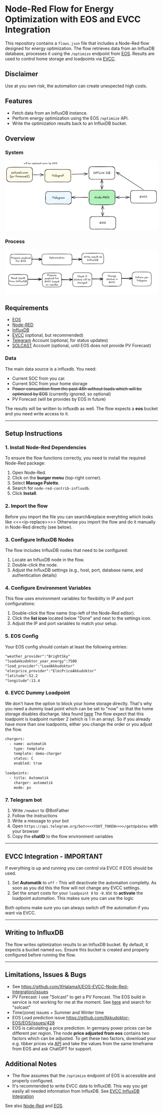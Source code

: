 
# Node-Red Flow for Energy Optimization with EOS and EVCC Integration

This repository contains a `flows.json` file that includes a Node-Red flow designed for energy optimization. The flow retrieves data from an InfluxDB database, processes it using the `/optimize` endpoint from [EOS](https://github.com/Akkudoktor-EOS/EOS). Results are used to control home storage and loadpoints via [EVCC](https://github.com/evcc-io/evcc).

## Disclaimer
Use at you own risk, the automation can create unexpected high costs.

## Features
- Fetch data from an InfluxDB instance.
- Perform energy optimization using the EOS `/optimize` API.
- Write the optimization results back to an InfluxDB bucket.

## Overview
### System
![System Overview](https://raw.githubusercontent.com/XHalamaX/EOS-EVCC-Node-Red-Integration/4d2e1b2a27ecc3b30d4871e73a99edf2927e9af5/overview.png)

### Process
![Process Overview](https://raw.githubusercontent.com/XHalamaX/EOS-EVCC-Node-Red-Integration/refs/heads/documentation/process.png)

## Requirements

 - [EOS](https://github.com/Akkudoktor-EOS/EOS)
 - [Node-RED](https://nodered.org/)
 - [InfluxDB](https://www.influxdata.com/)
 - [EVCC](https://evcc.io/) (optional, but recommended)
 - [Telegram](https://web.telegram.org) Account (optional, for status updates)
 - [SOLCAST](https://solcast.com/) Account (optional, until EOS does not provide PV Forecast)

### Data
The main data source is a influxdb. You need:

 - Current SOC from you car.
 - Current SOC from your home storage
 - ~~Power consumtion from the past 48h without loads which will be optimized by EOS~~ (currently ignored, so optional)
 - PV Forecast (will be provides by EOS in future)

The results will be written to influxdb as well. The flow expects a **eos** bucket and you need write access to it.

---

## Setup Instructions

### 1. Install Node-Red Dependencies
To ensure the flow functions correctly, you need to install the required Node-Red package:
1. Open Node-Red.
2. Click on the **burger menu** (top-right corner).
3. Select **Manage Palette**.
4. Search for `node-red-contrib-influxdb`.
5. Click **Install**.

### 2. Import the flow
Before you import the file you can search&replace everyhting which looks like <<<\<ip-replace>>>>
Otherwise you import the flow and do it manually in Node-Red directly (see below).

### 3. Configure InfluxDB Nodes
The flow includes InfluxDB nodes that need to be configured:
1. Locate an InfluxDB node in the flow.
2. Double-click the node.
3. Adjust the InfluxDB settings (e.g., host, port, database name, and authentication details)

### 4. Configure Environment Variables
This flow uses environment variables for flexibility in IP and port configurations:
1. Double-click the flow name (top-left of the Node-Red editor).
2. Click the **list icon** located below "Done" and next to the settings icon.
3. Adjust the IP and port variables to match your setup.

### 5. EOS Config
Your EOS config should contain at least the following entries:

```
"weather_provider":"BrightSky"
"loadakkudoktor_year_energy":7500
"load_provider":"LoadAkkudoktor"
"elecprice_provider":"ElecPriceAkkudoktor"
"latitude":52.2
"longitude":13.4
```
### 6. EVCC Dummy Loadpoint
We don't have the option to block your home storage directly. That's why you need a dummy load point which can be set to "now" so that the home storage disables discharge. Idea found [here](https://github.com/evcc-io/evcc/wiki/aaa-Lifehacks)
The flow expect that this loadpoint is loadpoint number 2 (which is 1 in an array). So if you already have more than one loadpoints, either you change the order or you adjust the flow.

```
chargers:
  - name: automatik
    type: template
    template: demo-charger
    status: C
    enabled: true

loadpoints:
  - title: Automatik
    charger: automatik
    mode: pv
```
### 7. Telegram bot
1. Write `/newbot` to @BotFather
2. Follow the instructions
3. Write a message to your bot
4. Open `https://api.telegram.org/bot<<<<YOUT_TOKEN>>>>/getUpdates` with your browser
5. Copy the **chatID** to the flow environment variables

---
## EVCC Integration - IMPORTANT  
If everything is up and running you can control via EVCC if EOS should be used.  
1. Set **Automatik** to `off` - This will deactivate the automation completly. As soon as you did this the flow will not change any EVCC settings.
2. Set the smart costs for your `loadpoint 0` to `-0.05€` to **activate** the loadpoint automation. This makes sure you can use the logic

Both options make sure you can always switch off the automation if you want via EVCC.

---
## Writing to InfluxDB
The flow writes optimization results to an InfluxDB bucket. By default, it expects a bucket named `eos`. Ensure this bucket is created and properly configured before running the flow.

---
## Limitations, Issues & Bugs
- See https://github.com/XHalamaX/EOS-EVCC-Node-Red-Integration/issues
- PV Forecast: I use "Solcast" to get a PV Forecast. The EOS build in service is not working for me at the moment. See [here](https://github.com/Akkudoktor-EOS/EOS/discussions/248) and search for "solcast"
- Time(zone) issues + Summer and Winter time
- EOS Load prediction issue https://github.com/Akkudoktor-EOS/EOS/issues/428
- EOS is calculating a price prediction. In germany power prices can be different per region. The node **price adjusted from eos** contains two factors which can be adjusted. To get these two factors, download your e.g. tibber prices via [API](https://developer.tibber.com/docs/overview) and take the values from the same timeframe from EOS and ask ChatGPT for support.

## Additional Notes
- The flow assumes that the `/optimize` endpoint of EOS is accessible and properly configured.
- It's recommended to write EVCC data to InfluxDB. This way you get easily all needed information from InfluxDB. See [EVCC InfluxDB Integration](https://docs.evcc.io/docs/reference/configuration/influx)


See also [Node-Red](https://nodered.org/docs/) and [EOS](https://github.com/Akkudoktor-EOS/EOS).
